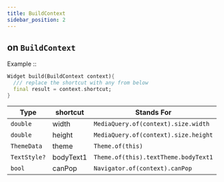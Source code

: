 ```yaml
---
title: BuildContext
sidebar_position: 2
---
```


## on `BuildContext`

Example ::

```dart
Widget build(BuildContext context){
  /// replace the shortcut with any from below
  final result = context.shortcut;
}
```

| Type         | shortcut  | Stands For                           |
| ------------ | --------- | ------------------------------------ |
| `double`     | width     | `MediaQuery.of(context).size.width`  |
| `double`     | height    | `MediaQuery.of(context).size.height` |
| `ThemeData`  | theme     | `Theme.of(this)`                     |
| `TextStyle?` | bodyText1 | `Theme.of(this).textTheme.bodyText1` |
| `bool`       | canPop    | `Navigator.of(context).canPop`       |
